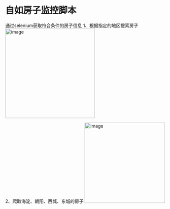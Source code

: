 # 自如房子监控脚本

通过selenium获取符合条件的房子信息
1、根据指定的地区搜索房子
<img width="282" alt="image" src="https://user-images.githubusercontent.com/35989937/201310125-91fcedbf-008b-45d9-80b5-78c92fcc4f50.png">


2、爬取海淀、朝阳、西城、东城的房子
<img width="253" alt="image" src="https://user-images.githubusercontent.com/35989937/201310302-15d0c140-79c4-4b06-bc07-eb5b0c7f109c.png">

